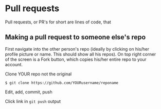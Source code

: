 # Pull requests
Pull requests, or PR's for short are lines of code, that 


## Making a pull request to someone else's repo

First navigate into the other person's repo (ideally by clicking on his/her profile picture or name. This should show all his repos).
On top right corner of the screen is a Fork button, which copies his/her entire repo to your account. 

Clone YOUR repo not the original

```
$ git clone https://github.com/YOURusername/reponame
```

Edit, add, commit, push

Click link in `git push` output

